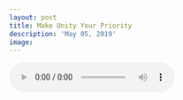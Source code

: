 ```yaml
---
layout: post
title: Make Unity Your Priority
description: 'May 05, 2019'
image:
---
```


<audio controls preload="metadata">
  <source src="https://docs.google.com/uc?export=open&id=126nlQus2WtdCZlOESQ_O-DbBmSRI3olw" type="audio/mp3">
Your browser does not support the audio element.
</audio>
